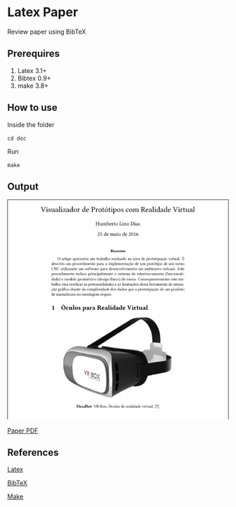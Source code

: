 # Latex Paper

Review paper using BibTeX

## Prerequires

1. Latex 3.1+
2. Bibtex 0.9+
3. make 3.8+

## How to use

Inside the folder

```
cd doc
```

Run

```
make
```


## Output
![Preview](output.png)

[Paper PDF](paper.pdf)

## References

[Latex](https://www.latex-project.org/)

[BibTeX](http://www.bibtex.org/)

[Make](https://www.gnu.org/software/make/)

